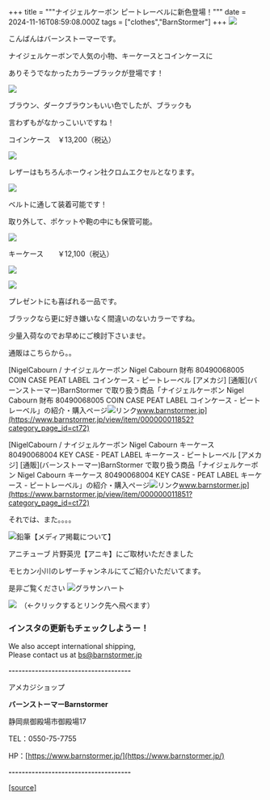 +++
title = """ナイジェルケーボン ピートレーベルに新色登場！"""
date = 2024-11-16T08:59:08.000Z
tags = ["clothes","BarnStormer"]
+++
[![](https://stat.ameba.jp/user_images/20231023/16/barnstormer-go/b2/03/p/o0420015015354743273.png)](https://ameblo.jp/barnstormer-go/entry-12825670498.html)

こんばんはバーンストーマーです。

ナイジェルケーボンで人気の小物、キーケースとコインケースに

ありそうでなかったカラーブラックが登場です！

[![](https://stat.ameba.jp/user_images/20241116/18/barnstormer-go/f7/23/j/o0466070015510708681.jpg)](https://stat.ameba.jp/user_images/20241116/18/barnstormer-go/f7/23/j/o0466070015510708681.jpg)

ブラウン、ダークブラウンもいい色でしたが、ブラックも

言わずもがなかっこいいですね！

コインケース　￥13,200（税込）

[![](https://stat.ameba.jp/user_images/20241116/18/barnstormer-go/79/1b/j/o0466070015510708685.jpg)](https://stat.ameba.jp/user_images/20241116/18/barnstormer-go/79/1b/j/o0466070015510708685.jpg)

レザーはもちろんホーウィン社クロムエクセルとなります。

[![](https://stat.ameba.jp/user_images/20241116/18/barnstormer-go/70/33/j/o0466070015510708687.jpg)](https://stat.ameba.jp/user_images/20241116/18/barnstormer-go/70/33/j/o0466070015510708687.jpg)

ベルトに通して装着可能です！

取り外して、ポケットや鞄の中にも保管可能。

[![](https://stat.ameba.jp/user_images/20241116/18/barnstormer-go/b1/c6/j/o0466070015510708691.jpg)](https://stat.ameba.jp/user_images/20241116/18/barnstormer-go/b1/c6/j/o0466070015510708691.jpg)

キーケース　　￥12,100（税込）

[![](https://stat.ameba.jp/user_images/20241116/18/barnstormer-go/ce/ff/j/o0466070015510708693.jpg)](https://stat.ameba.jp/user_images/20241116/18/barnstormer-go/ce/ff/j/o0466070015510708693.jpg)

[![](https://stat.ameba.jp/user_images/20241116/18/barnstormer-go/14/a7/j/o0466070015510708695.jpg)](https://stat.ameba.jp/user_images/20241116/18/barnstormer-go/14/a7/j/o0466070015510708695.jpg)

プレゼントにも喜ばれる一品です。

ブラックなら更に好き嫌いなく間違いのないカラーですね。

少量入荷なのでお早めにご検討下さいませ。

通販はこちらから。。

[NigelCabourn / ナイジェルケーボン Nigel Cabourn 財布 80490068005 COIN CASE PEAT LABEL コインケース - ピートレーベル \[アメカジ\] \[通販\](バーンストーマー)BarnStormer で取り扱う商品「ナイジェルケーボン Nigel Cabourn 財布 80490068005 COIN CASE PEAT LABEL コインケース - ピートレーベル」の紹介・購入ページ![リンク](https://c.stat100.ameba.jp/ameblo/symbols/v3.20.0/svg/gray/editor_link.svg)www.barnstormer.jp](https://www.barnstormer.jp/view/item/000000011852?category_page_id=ct72)

[NigelCabourn / ナイジェルケーボン Nigel Cabourn キーケース 80490068004 KEY CASE - PEAT LABEL キーケース - ピートレーベル \[アメカジ\] \[通販\](バーンストーマー)BarnStormer で取り扱う商品「ナイジェルケーボン Nigel Cabourn キーケース 80490068004 KEY CASE - PEAT LABEL キーケース - ピートレーベル」の紹介・購入ページ![リンク](https://c.stat100.ameba.jp/ameblo/symbols/v3.20.0/svg/gray/editor_link.svg)www.barnstormer.jp](https://www.barnstormer.jp/view/item/000000011851?category_page_id=ct72)

それでは、また。。。。

![鉛筆](https://stat100.ameba.jp/blog/ucs/img/char/char3/519.png)【メディア掲載について】

アニチューブ 片野英児【アニキ】にご取材いただきました

モヒカン小川のレザーチャンネルにてご紹介いただいてます。

是非ご覧ください ![グラサンハート](https://stat100.ameba.jp/blog/ucs/img/char/char3/148.png)

[![](https://stat.ameba.jp/user_images/20230412/16/barnstormer-go/6a/23/p/o0108010815269242493.png)](https://www.instagram.com/barnstormer_daily/)　（←クリックするとリンク先へ飛べます）

### インスタの更新もチェックしようー！

We also accept international shipping,  
Please contact us at bs@barnstormer.jp

**\-------------------------------------**

アメカジショップ

**バーンストーマーBarnstormer**

静岡県御殿場市御殿場17

TEL：0550-75-7755

HP：[https://www.barnstormer.jp/](https://www.barnstormer.jp/)

**\-------------------------------------**

[[source]](https://ameblo.jp/barnstormer-go/entry-12875247904.html)
